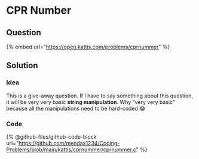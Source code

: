 # CPR Number

## Question

{% embed url="https://open.kattis.com/problems/cprnummer" %}

## Solution

### Idea

This is a give-away question. If I have to say something about this question, it will be very very basic **string manipulation**. Why "very very basic" because all the manipulations need to be hard-coded :joy:

### Code

{% @github-files/github-code-block url="https://github.com/mendax1234/Coding-Problems/blob/main/kattis/cprnummer/cprnummer.c" %}

